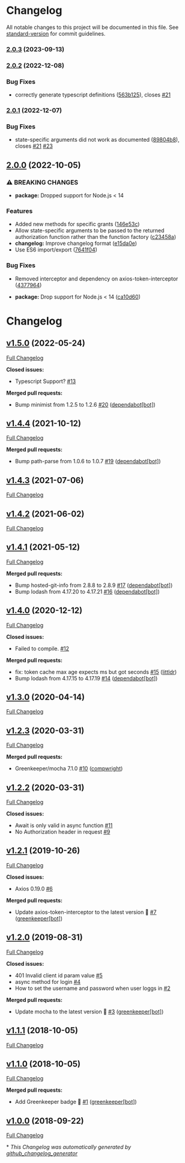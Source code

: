# Changelog

All notable changes to this project will be documented in this file. See [standard-version](https://github.com/conventional-changelog/standard-version) for commit guidelines.

### [2.0.3](https://github.com/compwright/axios-oauth-client/compare/v2.0.2...v2.0.3) (2023-09-13)

### [2.0.2](https://github.com/compwright/axios-oauth-client/compare/v2.0.1...v2.0.2) (2022-12-08)


### Bug Fixes

* correctly generate typescript definitions ([563b125](https://github.com/compwright/axios-oauth-client/commit/563b12544dcdb4c933fe6bf1e8d93ad9fa6418e5)), closes [#21](https://github.com/compwright/axios-oauth-client/issues/21)

### [2.0.1](https://github.com/compwright/axios-oauth-client/compare/v2.0.0...v2.0.1) (2022-12-07)


### Bug Fixes

* state-specific arguments did not work as documented ([89804b8](https://github.com/compwright/axios-oauth-client/commit/89804b8109217294bce91d9ffd00db16e03401f7)), closes [#21](https://github.com/compwright/axios-oauth-client/issues/21) [#23](https://github.com/compwright/axios-oauth-client/issues/23)

## [2.0.0](https://github.com/compwright/axios-oauth-client/compare/v1.5.0...v2.0.0) (2022-10-05)


### ⚠ BREAKING CHANGES

* **package:** Dropped support for Node.js < 14

### Features

* Added new methods for specific grants ([146e53c](https://github.com/compwright/axios-oauth-client/commit/146e53c76993be10a56b3fc6b4086793074d6b18))
* Allow state-specific arguments to be passed to the returned authorization function rather than the function factory ([c23458a](https://github.com/compwright/axios-oauth-client/commit/c23458a93a3cb75156660dc7dfa5433ae31035f0))
* **changelog:** Improve changelog format ([e15da0e](https://github.com/compwright/axios-oauth-client/commit/e15da0ef88524809278893b964b3796a39718719))
* Use ES6 import/export ([7641f04](https://github.com/compwright/axios-oauth-client/commit/7641f04c1089b1d7c75b757327f1defade81a0c1))


### Bug Fixes

* Removed interceptor and dependency on axios-token-interceptor ([4377964](https://github.com/compwright/axios-oauth-client/commit/4377964d285c37d80348b80120b2dab8881360b1))


* **package:** Drop support for Node.js < 14 ([ca10d60](https://github.com/compwright/axios-oauth-client/commit/ca10d60eafdc42c8d2c3e8462b7acba2c273e5e2))

# Changelog

## [v1.5.0](https://github.com/compwright/axios-oauth-client/tree/v1.5.0) (2022-05-24)

[Full Changelog](https://github.com/compwright/axios-oauth-client/compare/v1.4.4...v1.5.0)

**Closed issues:**

- Typescript Support? [\#13](https://github.com/compwright/axios-oauth-client/issues/13)

**Merged pull requests:**

- Bump minimist from 1.2.5 to 1.2.6 [\#20](https://github.com/compwright/axios-oauth-client/pull/20) ([dependabot[bot]](https://github.com/apps/dependabot))

## [v1.4.4](https://github.com/compwright/axios-oauth-client/tree/v1.4.4) (2021-10-12)

[Full Changelog](https://github.com/compwright/axios-oauth-client/compare/v1.4.3...v1.4.4)

**Merged pull requests:**

- Bump path-parse from 1.0.6 to 1.0.7 [\#19](https://github.com/compwright/axios-oauth-client/pull/19) ([dependabot[bot]](https://github.com/apps/dependabot))

## [v1.4.3](https://github.com/compwright/axios-oauth-client/tree/v1.4.3) (2021-07-06)

[Full Changelog](https://github.com/compwright/axios-oauth-client/compare/v1.4.2...v1.4.3)

## [v1.4.2](https://github.com/compwright/axios-oauth-client/tree/v1.4.2) (2021-06-02)

[Full Changelog](https://github.com/compwright/axios-oauth-client/compare/v1.4.1...v1.4.2)

## [v1.4.1](https://github.com/compwright/axios-oauth-client/tree/v1.4.1) (2021-05-12)

[Full Changelog](https://github.com/compwright/axios-oauth-client/compare/v1.4.0...v1.4.1)

**Merged pull requests:**

- Bump hosted-git-info from 2.8.8 to 2.8.9 [\#17](https://github.com/compwright/axios-oauth-client/pull/17) ([dependabot[bot]](https://github.com/apps/dependabot))
- Bump lodash from 4.17.20 to 4.17.21 [\#16](https://github.com/compwright/axios-oauth-client/pull/16) ([dependabot[bot]](https://github.com/apps/dependabot))

## [v1.4.0](https://github.com/compwright/axios-oauth-client/tree/v1.4.0) (2020-12-12)

[Full Changelog](https://github.com/compwright/axios-oauth-client/compare/v1.3.0...v1.4.0)

**Closed issues:**

- Failed to compile. [\#12](https://github.com/compwright/axios-oauth-client/issues/12)

**Merged pull requests:**

- fix: token cache max age expects ms but got seconds [\#15](https://github.com/compwright/axios-oauth-client/pull/15) ([littldr](https://github.com/littldr))
- Bump lodash from 4.17.15 to 4.17.19 [\#14](https://github.com/compwright/axios-oauth-client/pull/14) ([dependabot[bot]](https://github.com/apps/dependabot))

## [v1.3.0](https://github.com/compwright/axios-oauth-client/tree/v1.3.0) (2020-04-14)

[Full Changelog](https://github.com/compwright/axios-oauth-client/compare/v1.2.3...v1.3.0)

## [v1.2.3](https://github.com/compwright/axios-oauth-client/tree/v1.2.3) (2020-03-31)

[Full Changelog](https://github.com/compwright/axios-oauth-client/compare/v1.2.2...v1.2.3)

**Merged pull requests:**

- Greenkeeper/mocha 7.1.0 [\#10](https://github.com/compwright/axios-oauth-client/pull/10) ([compwright](https://github.com/compwright))

## [v1.2.2](https://github.com/compwright/axios-oauth-client/tree/v1.2.2) (2020-03-31)

[Full Changelog](https://github.com/compwright/axios-oauth-client/compare/v1.2.1...v1.2.2)

**Closed issues:**

- Await is only valid in async function [\#11](https://github.com/compwright/axios-oauth-client/issues/11)
- No Authorization header in request [\#9](https://github.com/compwright/axios-oauth-client/issues/9)

## [v1.2.1](https://github.com/compwright/axios-oauth-client/tree/v1.2.1) (2019-10-26)

[Full Changelog](https://github.com/compwright/axios-oauth-client/compare/v1.2.0...v1.2.1)

**Closed issues:**

- Axios 0.19.0 [\#6](https://github.com/compwright/axios-oauth-client/issues/6)

**Merged pull requests:**

- Update axios-token-interceptor to the latest version 🚀 [\#7](https://github.com/compwright/axios-oauth-client/pull/7) ([greenkeeper[bot]](https://github.com/apps/greenkeeper))

## [v1.2.0](https://github.com/compwright/axios-oauth-client/tree/v1.2.0) (2019-08-31)

[Full Changelog](https://github.com/compwright/axios-oauth-client/compare/v1.1.1...v1.2.0)

**Closed issues:**

- 401 Invalid client id param value [\#5](https://github.com/compwright/axios-oauth-client/issues/5)
- async method for login [\#4](https://github.com/compwright/axios-oauth-client/issues/4)
- How to set the username and password when user loggs in [\#2](https://github.com/compwright/axios-oauth-client/issues/2)

**Merged pull requests:**

- Update mocha to the latest version 🚀 [\#3](https://github.com/compwright/axios-oauth-client/pull/3) ([greenkeeper[bot]](https://github.com/apps/greenkeeper))

## [v1.1.1](https://github.com/compwright/axios-oauth-client/tree/v1.1.1) (2018-10-05)

[Full Changelog](https://github.com/compwright/axios-oauth-client/compare/v1.1.0...v1.1.1)

## [v1.1.0](https://github.com/compwright/axios-oauth-client/tree/v1.1.0) (2018-10-05)

[Full Changelog](https://github.com/compwright/axios-oauth-client/compare/v1.0.0...v1.1.0)

**Merged pull requests:**

- Add Greenkeeper badge 🌴 [\#1](https://github.com/compwright/axios-oauth-client/pull/1) ([greenkeeper[bot]](https://github.com/apps/greenkeeper))

## [v1.0.0](https://github.com/compwright/axios-oauth-client/tree/v1.0.0) (2018-09-22)

[Full Changelog](https://github.com/compwright/axios-oauth-client/compare/c411f7d0cd6ae5862d1f9b7565f2007711ea8957...v1.0.0)



\* *This Changelog was automatically generated by [github_changelog_generator](https://github.com/github-changelog-generator/github-changelog-generator)*
